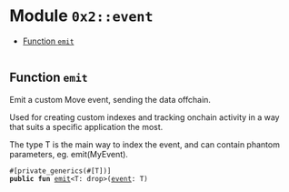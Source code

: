 
<a name="0x2_event"></a>

# Module `0x2::event`



-  [Function `emit`](#0x2_event_emit)


<pre><code></code></pre>



<a name="0x2_event_emit"></a>

## Function `emit`

Emit a custom Move event, sending the data offchain.

Used for creating custom indexes and tracking onchain
activity in a way that suits a specific application the most.

The type T is the main way to index the event, and can contain
phantom parameters, eg. emit(MyEvent<phantom T>).


<pre><code>#[private_generics(#[T])]
<b>public</b> <b>fun</b> <a href="event.md#0x2_event_emit">emit</a>&lt;T: drop&gt;(<a href="event.md#0x2_event">event</a>: T)
</code></pre>
